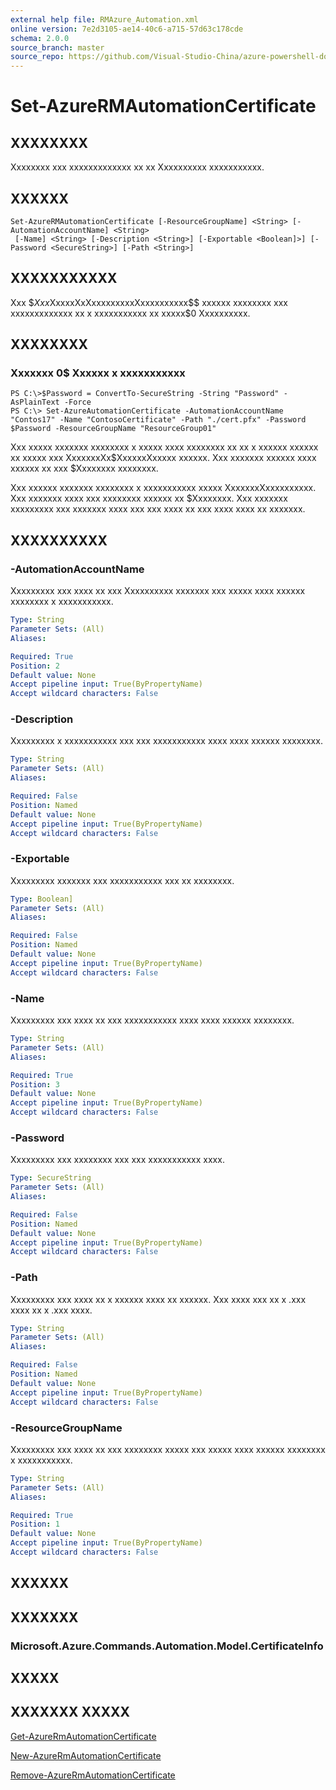 ```yaml
---
external help file: RMAzure_Automation.xml
online version: 7e2d3105-ae14-40c6-a715-57d63c178cde
schema: 2.0.0
source_branch: master
source_repo: https://github.com/Visual-Studio-China/azure-powershell-docs-int
---
```


# Set-AzureRMAutomationCertificate
## XXXXXXXX
Xxxxxxxx xxx xxxxxxxxxxxxx xx xx Xxxxxxxxxx xxxxxxxxxxx.

## XXXXXX

```
Set-AzureRMAutomationCertificate [-ResourceGroupName] <String> [-AutomationAccountName] <String>
 [-Name] <String> [-Description <String>] [-Exportable <Boolean]>] [-Password <SecureString>] [-Path <String>]
```

## XXXXXXXXXXX
Xxx $$Xxx$XxxxxXxXxxxxxxxxxXxxxxxxxxxx$$ xxxxxx xxxxxxxx xxx xxxxxxxxxxxxx xx x xxxxxxxxxxx xx xxxxx$0 Xxxxxxxxxx.

## XXXXXXXX

### Xxxxxxx 0$ Xxxxxx x xxxxxxxxxxx
```
PS C:\>$Password = ConvertTo-SecureString -String "Password" -AsPlainText -Force
PS C:\> Set-AzureAutomationCertificate -AutomationAccountName "Contos17" -Name "ContosoCertificate" -Path "./cert.pfx" -Password $Password -ResourceGroupName "ResourceGroup01"
```

Xxx xxxxx xxxxxxx xxxxxxxx x xxxxx xxxx xxxxxxxx xx xx x xxxxxx xxxxxx xx xxxxx xxx XxxxxxxXx$XxxxxxXxxxxx xxxxxx.
Xxx xxxxxxx xxxxxx xxxx xxxxxx xx xxx $Xxxxxxxx xxxxxxxx.

Xxx xxxxxx xxxxxxx xxxxxxxx x xxxxxxxxxxx xxxxx XxxxxxxXxxxxxxxxxx.
Xxx xxxxxxx xxxx xxx xxxxxxxx xxxxxx xx $Xxxxxxxx.
Xxx xxxxxxx xxxxxxxxx xxx xxxxxxx xxxx xxx xxx xxxx xx xxx xxxx xxxx xx xxxxxxx.

## XXXXXXXXXX

### -AutomationAccountName
Xxxxxxxxx xxx xxxx xx xxx Xxxxxxxxxx xxxxxxx xxx xxxxx xxxx xxxxxx xxxxxxxx x xxxxxxxxxxx.

```yaml
Type: String
Parameter Sets: (All)
Aliases: 

Required: True
Position: 2
Default value: None
Accept pipeline input: True(ByPropertyName)
Accept wildcard characters: False
```

### -Description
Xxxxxxxxx x xxxxxxxxxxx xxx xxx xxxxxxxxxxx xxxx xxxx xxxxxx xxxxxxxx.

```yaml
Type: String
Parameter Sets: (All)
Aliases: 

Required: False
Position: Named
Default value: None
Accept pipeline input: True(ByPropertyName)
Accept wildcard characters: False
```

### -Exportable
Xxxxxxxxx xxxxxxx xxx xxxxxxxxxxx xxx xx xxxxxxxx.

```yaml
Type: Boolean]
Parameter Sets: (All)
Aliases: 

Required: False
Position: Named
Default value: None
Accept pipeline input: True(ByPropertyName)
Accept wildcard characters: False
```

### -Name
Xxxxxxxxx xxx xxxx xx xxx xxxxxxxxxxx xxxx xxxx xxxxxx xxxxxxxx.

```yaml
Type: String
Parameter Sets: (All)
Aliases: 

Required: True
Position: 3
Default value: None
Accept pipeline input: True(ByPropertyName)
Accept wildcard characters: False
```

### -Password
Xxxxxxxxx xxx xxxxxxxx xxx xxx xxxxxxxxxxx xxxx.

```yaml
Type: SecureString
Parameter Sets: (All)
Aliases: 

Required: False
Position: Named
Default value: None
Accept pipeline input: True(ByPropertyName)
Accept wildcard characters: False
```

### -Path
Xxxxxxxxx xxx xxxx xx x xxxxxx xxxx xx xxxxxx.
Xxx xxxx xxx xx x .xxx xxxx xx x .xxx xxxx.

```yaml
Type: String
Parameter Sets: (All)
Aliases: 

Required: False
Position: Named
Default value: None
Accept pipeline input: True(ByPropertyName)
Accept wildcard characters: False
```

### -ResourceGroupName
Xxxxxxxxx xxx xxxx xx xxx xxxxxxxx xxxxx xxx xxxxx xxxx xxxxxx xxxxxxxx x xxxxxxxxxxx.

```yaml
Type: String
Parameter Sets: (All)
Aliases: 

Required: True
Position: 1
Default value: None
Accept pipeline input: True(ByPropertyName)
Accept wildcard characters: False
```

## XXXXXX

## XXXXXXX

### Microsoft.Azure.Commands.Automation.Model.CertificateInfo

## XXXXX

## XXXXXXX XXXXX

[Get-AzureRmAutomationCertificate](7e2d3105-ae14-40c6-a715-57d63c178cde)

[New-AzureRmAutomationCertificate](4316d596-2954-42e8-905f-840853dab7d5)

[Remove-AzureRmAutomationCertificate](1ed3a0d7-541d-4a07-b0d6-4538f98450f7)


